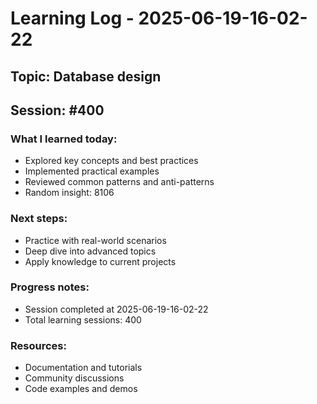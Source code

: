 # Learning Log - 2025-06-19-16-02-22

## Topic: Database design
## Session: #400

### What I learned today:
- Explored key concepts and best practices
- Implemented practical examples  
- Reviewed common patterns and anti-patterns
- Random insight: 8106

### Next steps:
- Practice with real-world scenarios
- Deep dive into advanced topics
- Apply knowledge to current projects

### Progress notes:
- Session completed at 2025-06-19-16-02-22
- Total learning sessions: 400

### Resources:
- Documentation and tutorials
- Community discussions
- Code examples and demos
